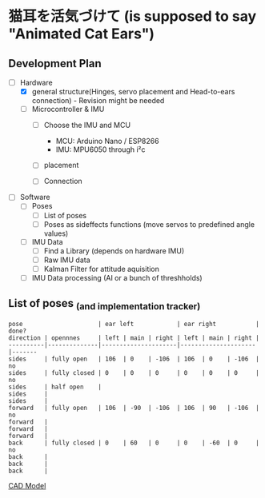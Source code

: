# 猫耳を活気づけて (is supposed to say "Animated Cat Ears")

## Development Plan
- [ ] Hardware 
  - [x] general structure(Hinges, servo placement and Head-to-ears connection) - Revision might be needed
  - [ ] Microcontroller & IMU
    - [ ] Choose the IMU and MCU 
      - MCU: Arduino Nano / ESP8266
      - IMU: MPU6050 through i²c
    - [ ] placement
    - [ ] Connection


- [ ] Software
  - [ ] Poses 
    - [ ] List of poses 
    - [ ] Poses as sideffects functions (move servos to predefined angle values)
  - [ ] IMU Data
    - [ ] Find a Library (depends on hardware IMU)
    - [ ] Raw IMU data
    - [ ] Kalman Filter for attitude aquisition
  - [ ] IMU Data processing (AI or a bunch of threshholds)

## List of poses <sub>(and implementation tracker)</sub>
```
pose                     | ear left            | ear right           | done? 
direction | opennnes     | left | main | right | left | main | right |       
----------|--------------|---------------------|---------------------|-------
sides     | fully open   | 106  | 0    | -106  | 106  | 0    | -106  | no    
sides     | fully closed | 0    | 0    | 0     | 0    | 0    | 0     | no    
sides     | half open    | 
sides     |
sides     |
forward   | fully open   | 106  | -90  | -106  | 106  | 90   | -106  | no    
forward   |
forward   |
forward   |
back      | fully closed | 0    | 60   | 0     | 0    | -60  | 0     | no    
back      |
back      |
back      |
```

[CAD Model](https://cad.onshape.com/documents/12e9aba77e87c6321bec619e/w/794df45025b857e20fcdd77e/e/3349def638c04338ac328868?renderMode=0&uiState=658ed7810e636f5b707b00f6)
